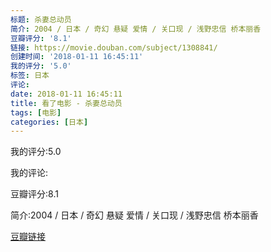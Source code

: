 ```yaml
---
标题: 杀妻总动员
简介: 2004 / 日本 / 奇幻 悬疑 爱情 / 关口现 / 浅野忠信 桥本丽香
豆瓣评分: '8.1'
链接: https://movie.douban.com/subject/1308841/
创建时间: '2018-01-11 16:45:11'
我的评分: '5.0'
标签: 日本
评论:
date: 2018-01-11 16:45:11
title: 看了电影 - 杀妻总动员
tags: [电影]
categories: [日本]
---
```


我的评分:5.0

我的评论:

豆瓣评分:8.1

简介:2004 / 日本 / 奇幻 悬疑 爱情 / 关口现 / 浅野忠信 桥本丽香

[豆瓣链接](https://movie.douban.com/subject/1308841/)

